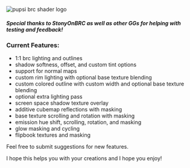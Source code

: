 ![pupsi brc shader logo](https://i.ibb.co/w4zTZtq/pupsibrcshaderlogo.png "pupsi brc shader logo")

##### Special thanks to StonyOnBRC as well as other GGs for helping with testing and feedback!

### Current Features:
- 1:1 brc lighting and outlines
- shadow softness, offset, and custom tint options
- support for normal maps
- custom rim lighting with optional base texture blending
- custom colored outline with custom width and optional base texture blending
- optional extra lighting pass
- screen space shadow texture overlay
- additive cubemap reflections with masking
- base texture scrolling and rotation with masking
- emission hue shift, scrolling, rotation, and masking
- glow masking and cycling
- flipbook textures and masking

Feel free to submit suggestions for new features.

I hope this helps you with your creations and I hope you enjoy!